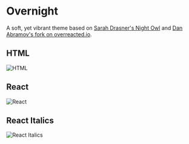 # Overnight

A soft, yet vibrant theme based on [Sarah Drasner's Night Owl](https://marketplace.visualstudio.com/items?itemName=sdras.night-owl&WT.mc_id=twitter-social-sdras) and [Dan Abramov's fork on overreacted.io](https://overreacted.io).

## HTML

![HTML](https://raw.githubusercontent.com/cevr/overnight/master/screenshots/html.png)

## React

![React](https://raw.githubusercontent.com/cevr/overnight/master/screenshots/react.png)

## React Italics

![React Italics](https://raw.githubusercontent.com/cevr/overnight/master/screenshots/react-italics.png)